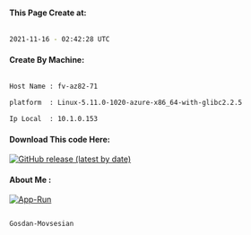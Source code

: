 
   
#### This Page Create at:

```bash

2021-11-16 - 02:42:28 UTC

```

#### Create By Machine:

```bash

Host Name : fv-az82-71

platform  : Linux-5.11.0-1020-azure-x86_64-with-glibc2.2.5

Ip Local  : 10.1.0.153

```
#### Download This code Here:

[![GitHub release (latest by date)](https://img.shields.io/github/v/release/Gosdan-Movsesian/Gosdan?style=for-the-badge&label=Download)](https://github.com/Gosdan-Movsesian/Gosdan/releases) 

</p> 

#### About Me :

[![App-Run](https://github.com/Gosdan-Movsesian/Gosdan/actions/workflows/App-Run.yml/badge.svg)](https://github.com/Gosdan-Movsesian/Gosdan/actions/workflows/App-Run.yml)

```bash

Gosdan-Movsesian

```

